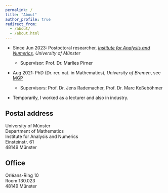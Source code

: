 ```yaml
---
permalink: /
title: "About"
author_profile: true
redirect_from: 
  - /about/
  - /about.html
---
```

- Since Jun 2023: Postoctoral researcher, *[Institute for Analysis and Numerics](https://www.uni-muenster.de/AMM/en/index.shtml), University of Münster*
  - Supervisor: Prof. Dr. Marlies Pirner

- Aug 2021: PhD (Dr. rer. nat. in Mathematics), *University of Bremen*, see [MGP](https://www.genealogy.math.ndsu.nodak.edu/id.php?id=277103)
  - Supervisors: Prof. Dr. Jens Rademacher, Prof. Dr. Marc Keßeböhmer

- Temporarily, I worked as a lecturer and also in industry.
<!-- <h2 id="postal">Postal address</h2> -->
## Postal address

University of Münster<br>
Department of Mathematics<br>
Institute for Analysis and Numerics<br>
Einsteinstr. 61<br>
48149 Münster

<!-- <h2 id="office">Office</h2> -->
## Office
Orléans-Ring 10<br>
Room 130.023<br>
48149 Münster






 

